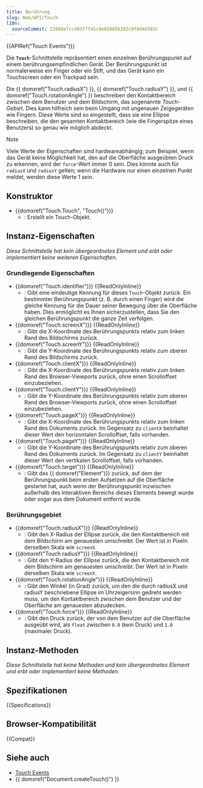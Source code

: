 ```yaml
---
title: Berührung
slug: Web/API/Touch
l10n:
  sourceCommit: 22080a7cc403f7f45c8e85065b182c9f0d4d383c
---
```


{{APIRef("Touch Events")}}

Die **`Touch`**-Schnittstelle repräsentiert einen einzelnen Berührungspunkt auf einem berührungsempfindlichen Gerät. Der Berührungspunkt ist normalerweise ein Finger oder ein Stift, und das Gerät kann ein Touchscreen oder ein Trackpad sein.

Die {{ domxref("Touch.radiusX") }}, {{ domxref("Touch.radiusY") }}, und {{ domxref("Touch.rotationAngle") }} beschreiben den Kontaktbereich zwischen dem Benutzer und dem Bildschirm, das sogenannte _Touch-Gebiet_. Dies kann hilfreich sein beim Umgang mit ungenauen Zeigegeräten wie Fingern. Diese Werte sind so eingestellt, dass sie eine Ellipse beschreiben, die den gesamten Kontaktbereich (wie die Fingerspitze eines Benutzers) so genau wie möglich abdeckt.

> [!NOTE]
> Viele Werte der Eigenschaften sind hardwareabhängig; zum Beispiel, wenn das Gerät keine Möglichkeit hat, den auf die Oberfläche ausgeübten Druck zu erkennen, wird der `force`-Wert immer 0 sein. Dies könnte auch für `radiusX` und `radiusY` gelten; wenn die Hardware nur einen einzelnen Punkt meldet, werden diese Werte 1 sein.

## Konstruktor

- {{domxref("Touch.Touch", "Touch()")}}
  - : Erstellt ein Touch-Objekt.

## Instanz-Eigenschaften

_Diese Schnittstelle hat kein übergeordnetes Element und erbt oder implementiert keine weiteren Eigenschaften._

### Grundlegende Eigenschaften

- {{domxref("Touch.identifier")}} {{ReadOnlyInline}}
  - : Gibt eine eindeutige Kennung für dieses `Touch`-Objekt zurück. Ein bestimmter Berührungspunkt (z. B. durch einen Finger) wird die gleiche Kennung für die Dauer seiner Bewegung über die Oberfläche haben. Dies ermöglicht es Ihnen sicherzustellen, dass Sie den gleichen Berührungspunkt die ganze Zeit verfolgen.
- {{domxref("Touch.screenX")}} {{ReadOnlyInline}}
  - : Gibt die X-Koordinate des Berührungspunkts relativ zum linken Rand des Bildschirms zurück.
- {{domxref("Touch.screenY")}} {{ReadOnlyInline}}
  - : Gibt die Y-Koordinate des Berührungspunkts relativ zum oberen Rand des Bildschirms zurück.
- {{domxref("Touch.clientX")}} {{ReadOnlyInline}}
  - : Gibt die X-Koordinate des Berührungspunkts relativ zum linken Rand des Browser-Viewports zurück, ohne einen Scrolloffset einzubeziehen.
- {{domxref("Touch.clientY")}} {{ReadOnlyInline}}
  - : Gibt die Y-Koordinate des Berührungspunkts relativ zum oberen Rand des Browser-Viewports zurück, ohne einen Scrolloffset einzubeziehen.
- {{domxref("Touch.pageX")}} {{ReadOnlyInline}}
  - : Gibt die X-Koordinate des Berührungspunkts relativ zum linken Rand des Dokuments zurück. Im Gegensatz zu `clientX` beinhaltet dieser Wert den horizontalen Scrolloffset, falls vorhanden.
- {{domxref("Touch.pageY")}} {{ReadOnlyInline}}
  - : Gibt die Y-Koordinate des Berührungspunkts relativ zum oberen Rand des Dokuments zurück. Im Gegensatz zu `clientY` beinhaltet dieser Wert den vertikalen Scrolloffset, falls vorhanden.
- {{domxref("Touch.target")}} {{ReadOnlyInline}}
  - : Gibt das {{ domxref("Element")}} zurück, auf dem der Berührungspunkt beim ersten Aufsetzen auf die Oberfläche gestartet hat, auch wenn der Berührungspunkt inzwischen außerhalb des interaktiven Bereichs dieses Elements bewegt wurde oder sogar aus dem Dokument entfernt wurde.

### Berührungsgebiet

- {{domxref("Touch.radiusX")}} {{ReadOnlyInline}}
  - : Gibt den X-Radius der Ellipse zurück, die den Kontaktbereich mit dem Bildschirm am genauesten umschreibt. Der Wert ist in Pixeln derselben Skala wie `screenX`.
- {{domxref("Touch.radiusY")}} {{ReadOnlyInline}}
  - : Gibt den Y-Radius der Ellipse zurück, die den Kontaktbereich mit dem Bildschirm am genauesten umschreibt. Der Wert ist in Pixeln derselben Skala wie `screenY`.
- {{domxref("Touch.rotationAngle")}} {{ReadOnlyInline}}
  - : Gibt den Winkel (in Grad) zurück, um den die durch radiusX und radiusY beschriebene Ellipse im Uhrzeigersinn gedreht werden muss, um den Kontaktbereich zwischen dem Benutzer und der Oberfläche am genauesten abzudecken.
- {{domxref("Touch.force")}} {{ReadOnlyInline}}
  - : Gibt den Druck zurück, der von dem Benutzer auf die Oberfläche ausgeübt wird, als `float` zwischen `0.0` (kein Druck) und `1.0` (maximaler Druck).

## Instanz-Methoden

_Diese Schnittstelle hat keine Methoden und kein übergeordnetes Element und erbt oder implementiert keine Methoden._

## Spezifikationen

{{Specifications}}

## Browser-Kompatibilität

{{Compat}}

## Siehe auch

- [Touch Events](/de/docs/Web/API/Touch_events)
- {{ domxref("Document.createTouch()") }}

